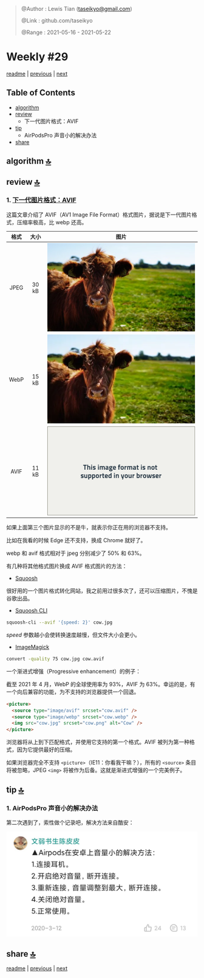 > @Author  : Lewis Tian (taseikyo@gmail.com)
>
> @Link    : github.com/taseikyo
>
> @Range   : 2021-05-16 - 2021-05-22

# Weekly #29

[readme](../README.md) | [previous](202105W2.md) | [next](202105W4.md)

## Table of Contents

- [algorithm](#algorithm-)
- [review](#review-)
    - 下一代图片格式：AVIF
- [tip](#tip-)
    - AirPodsPro 声音小的解决办法
- [share](#share-)

## algorithm [🔝](#weekly-29)

## review [🔝](#weekly-29)

### 1. [下一代图片格式：AVIF](https://darekkay.com/blog/avif-images)

这篇文章介绍了 AVIF（AV1 Image File Format）格式图片，据说是下一代图片格式，压缩率极高，比 webp 还高。

| 格式 | 大小 | 图片 |
|:-:|:-:|:-:|
| JPEG | 30 kB | ![](../images/2021/05/cow.jpg) |
| WebP | 15 kB | ![](../images/2021/05/cow.webp) |
| AVIF | 11 kB | <picture><source type="image/avif" srcset="../images/2021/05/cow.avif" /><img src="../images/2021/05/format-not-supported.png" alt="Cow" /></picture> |

如果上面第三个图片显示的不是牛，就表示你正在用的浏览器不支持。

比如在我看的时候 Edge 还不支持，换成 Chrome 就好了。

webp 和 avif 格式相对于 jpeg 分别减少了 50% 和 63%。

有几种将其他格式图片换成 AVIF 格式图片的方法：

- [Squoosh](https://squoosh.app/)

很好用的一个图片格式转化网站，我之前用过很多次了，还可以压缩图片，不愧是谷歌出品。

- [Squoosh CLI](https://www.npmjs.com/package/@squoosh/cli)

```Bash
squoosh-cli --avif '{speed: 2}' cow.jpg
```

*speed* 参数越小会使转换速度越慢，但文件大小会更小。

- [ImageMagick](https://imagemagick.org/index.php)

```Bash
convert -quality 75 cow.jpg cow.avif
```

一个渐进式增强（Progressive enhancement）的例子：

截至 2021 年 4 月，WebP 的全球使用率为 93%，AVIF 为 63%。幸运的是，有一个向后兼容的功能，为不支持的浏览器提供一个回退。

```HTML
<picture>
  <source type="image/avif" srcset="cow.avif" />
  <source type="image/webp" srcset="cow.webp" />
  <img src="cow.jpg" srcset="cow.png" alt="Cow" />
</picture>
```

浏览器将从上到下匹配格式，并使用它支持的第一个格式。AVIF 被列为第一种格式，因为它提供最好的压缩。

如果浏览器完全不支持 `<picture>`（IE11：你看我干嘛？），所有的 `<source>` 条目将被忽略，JPEG `<img>` 将被作为后备。这就是渐进式增强的一个完美例子。

## tip [🔝](#weekly-29)

### 1. AirPodsPro 声音小的解决办法

第二次遇到了，索性做个记录吧，解决方法来自酷安：

![](../images/2021/05/1620374097677.jpg)

## share [🔝](#weekly-29)

[readme](../README.md) | [previous](202105W2.md) | [next](202105W4.md)

